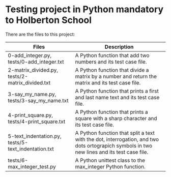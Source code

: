 # Testing project in Python mandatory to Holberton School

There are the files to this project:

| Files | Description |
| ---- | ----------- |
| 0-add_integer.py, tests/0-add_integer.txt | A Python function that add two numbers and its test case file. |
| 2-matrix_divided.py, tests/2-matrix_divided.txt | A Python function that divide a matrix by a number and return the matrix and its test case file. |
| 3-say_my_name.py, tests/3-say_my_name.txt | A Python function that prints a first and last name text and its test case file. |
| 4-print_square.py, tests/4-print_square.txt | A Python function that prints a square with a sharp character and its test case file. |
| 5-text_indentation.py, tests/5-text_indentation.txt | A Python function that split a text with the dot, interrogation, and two dots ortograpich symbols in two new lines and its test case file. |
| tests/6-max_integer_test.py | A Python unittest class to the max_integer Python function. |

